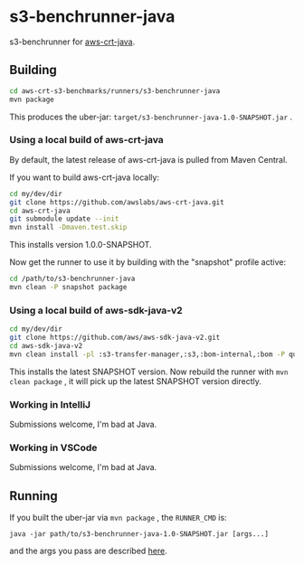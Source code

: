# s3-benchrunner-java

s3-benchrunner for [aws-crt-java](https://github.com/awslabs/aws-crt-java).

## Building

```sh
cd aws-crt-s3-benchmarks/runners/s3-benchrunner-java
mvn package
```

This produces the uber-jar: `target/s3-benchrunner-java-1.0-SNAPSHOT.jar` .

### Using a local build of aws-crt-java

By default, the latest release of aws-crt-java is pulled from Maven Central.

If you want to build aws-crt-java locally:

```sh
cd my/dev/dir
git clone https://github.com/awslabs/aws-crt-java.git
cd aws-crt-java
git submodule update --init
mvn install -Dmaven.test.skip
```

This installs version 1.0.0-SNAPSHOT.

Now get the runner to use it by building with the "snapshot" profile active:

```sh
cd /path/to/s3-benchrunner-java
mvn clean -P snapshot package
```

### Using a local build of aws-sdk-java-v2

```sh
cd my/dev/dir
git clone https://github.com/aws/aws-sdk-java-v2.git
cd aws-sdk-java-v2
mvn clean install -pl :s3-transfer-manager,:s3,:bom-internal,:bom -P quick --am
```

This installs the latest SNAPSHOT version. Now rebuild the runner with `mvn clean package` , it will pick up the latest SNAPSHOT version directly.

### Working in IntelliJ

Submissions welcome, I'm bad at Java.

### Working in VSCode

Submissions welcome, I'm bad at Java.

## Running

If you built the uber-jar via `mvn package` , the `RUNNER_CMD` is:

 `java -jar path/to/s3-benchrunner-java-1.0-SNAPSHOT.jar [args...]`

and the args you pass are described [here](../README.md#running).
